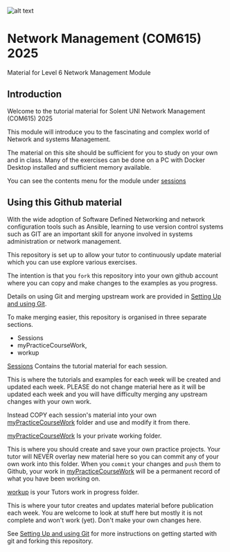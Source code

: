 
![alt text](../main/docs/images/solentLogo.png "Figure solentLogo.png" )

# Network Management (COM615) 2025

Material for Level 6 Network Management Module

## Introduction

Welcome to the tutorial material for Solent UNI Network Management (COM615) 2025

This module will introduce you to the fascinating and complex world of Network and systems Management.

The material on this site should be sufficient for you to study on your own and in class. 
Many of the exercises can be done on a PC with Docker Desktop installed and sufficient memory available.

You can see the contents menu for the module under [sessions](../main/sessions) 


## Using this Github material

With the wide adoption of Software Defined Networking and network configuration tools such as Ansible, learning to use version control systems such as GIT are an important skill for anyone involved in systems administration or network management. 

This repository is set up to allow your tutor to continuously update material which you can use explore various exercises.

The intention is that you `fork` this repository into your own github account where you can copy and make changes to the examples as you progress.

Details on using Git and merging upstream work are provided in [Setting Up and using Git](../main/usingGit).

To make merging easier, this repository is organised in three separate sections.

* Sessions
* myPracticeCourseWork,
* workup

[Sessions](../main/sessions) Contains the tutorial material for each session.

This is where the tutorials and examples for each week will be created and updated each week.
PLEASE do not change material here as it will be updated each week and you will have difficulty merging any upstream changes with your own work.

Instead COPY each session's material into your own [myPracticeCourseWork](../main/myPracticeCourseWork) folder and use and modify it from there.

[myPracticeCourseWork](../main/myPracticeCourseWork) Is your private working folder.

This is where you should create and save your own practice projects.
Your tutor will NEVER overlay new material here so you can commit any of your own work into this folder.
When you `commit` your changes and `push` them to Github, your work in [myPracticeCourseWork](../main/myPracticeCourseWork) will be a permanent record of what you have been working on.

[workup](../main/workup) is your Tutors work in progress folder.

This is where your tutor creates and updates material before publication each week. 
You are welcome to look at stuff here but mostly it is not complete and won't work (yet).
Don't make your own changes here.


See [Setting Up and using Git](../main/usingGit) for more instructions on getting started with git and forking this repository.


 


